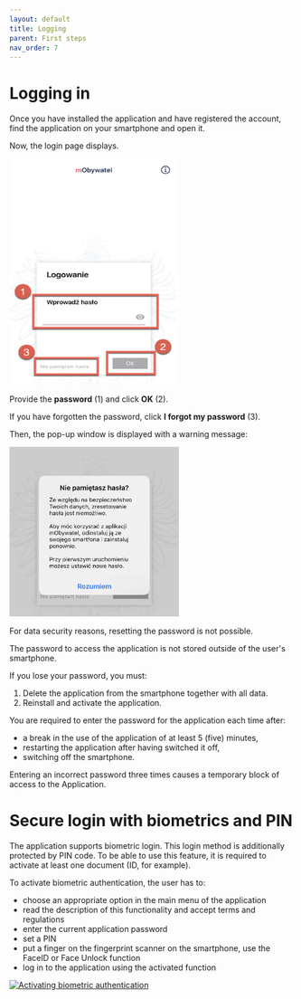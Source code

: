 ```yaml
---
layout: default
title: Logging
parent: First steps
nav_order: 7
---
```


# Logging in

Once you have installed the application and have registered the account, find the application on your smartphone and open it.

Now, the login page displays.

<img src="../assets/images/password.jpg" width="300" height="400">

Provide the **password** (1) and click **OK** (2).

If you have forgotten the password, click **I forgot my password** (3).

Then, the pop-up window is displayed with a warning message:

<img src="../assets/images/forgot.jpeg" width="300" height="300">

For data security reasons, resetting the password is not possible.

The password to access the application is not stored outside of the user's smartphone. 

If you lose your password, you must:
1. Delete the application from the smartphone together with all data.
2. Reinstall and activate the application.

You are required to enter the password for the application each time after:
- a break in the use of the application of at least 5 (five) minutes,
- restarting the application after having switched it off,
- switching off the smartphone.

Entering an incorrect password three times causes a temporary block of access to the Application.   

# Secure login with biometrics and PIN

The application supports biometric login. This login method is additionally protected by PIN code. To be able to use this feature, it is required to activate at least one document (ID, for example).

To activate biometric authentication, the user has to:
- choose an appropriate option in the main menu of the application
- read the description of this functionality and accept terms and regulations
- enter the current application password
- set a PIN
- put a finger on the fingerprint scanner on the smartphone, use the FaceID or Face Unlock function
- log in to the application using the activated function

[![Activating biometric authentication](https://res.cloudinary.com/marcomontalbano/image/upload/v1619363280/video_to_markdown/images/youtube--zMI5f9jU3q8-c05b58ac6eb4c4700831b2b3070cd403.jpg)](https://youtu.be/zMI5f9jU3q8 "Activating biometric authentication")

